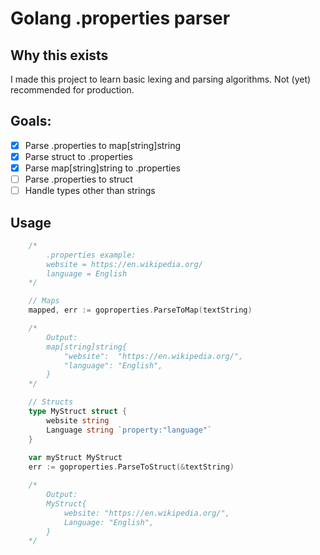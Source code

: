 # Golang .properties parser
## Why this exists
I made this project to learn basic lexing and parsing algorithms. Not (yet) recommended for production.

## Goals:
- [X] Parse .properties to map[string]string
- [X] Parse struct to .properties
- [X] Parse map[string]string to .properties
- [ ] Parse .properties to struct
- [ ] Handle types other than strings

## Usage

```go
    /*
        .properties example:
        website = https://en.wikipedia.org/
        language = English
    */

    // Maps
    mapped, err := goproperties.ParseToMap(textString)

    /*
        Output:
        map[string]string{
			"website":  "https://en.wikipedia.org/",
			"language": "English",
		}
    */

    // Structs
    type MyStruct struct {
        website string
        Language string `property:"language"`
    }
    
    var myStruct MyStruct
    err := goproperties.ParseToStruct(&textString)

    /*
        Output:
        MyStruct{
            website: "https://en.wikipedia.org/",
            Language: "English",
        }
    */

```
